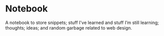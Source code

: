 # Notebook

A notebook to store snippets; stuff I've learned and stuff I’m still learning; thoughts; ideas; and random garbage related to web design.